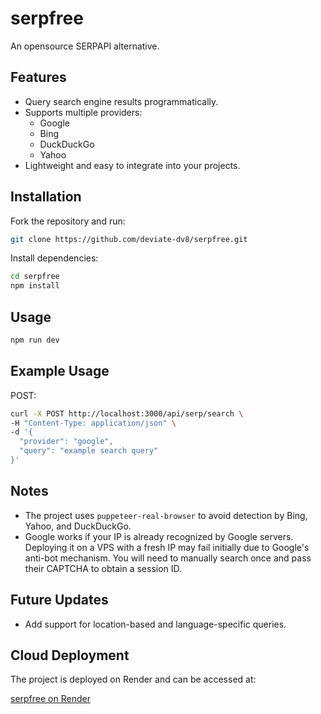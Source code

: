 # serpfree

An opensource SERPAPI alternative.

## Features

- Query search engine results programmatically.
- Supports multiple providers:
  - Google
  - Bing
  - DuckDuckGo
  - Yahoo
- Lightweight and easy to integrate into your projects.

## Installation

Fork the repository and run:

```bash
git clone https://github.com/deviate-dv8/serpfree.git
```

Install dependencies:

```bash
cd serpfree
npm install
```

## Usage

```bash
npm run dev
```

## Example Usage

POST:

```bash
curl -X POST http://localhost:3000/api/serp/search \
-H "Content-Type: application/json" \
-d '{
  "provider": "google",
  "query": "example search query"
}'
```

## Notes

- The project uses `puppeteer-real-browser` to avoid detection by Bing, Yahoo, and DuckDuckGo. 
- Google works if your IP is already recognized by Google servers. Deploying it on a VPS with a fresh IP may fail initially due to Google's anti-bot mechanism. You will need to manually search once and pass their CAPTCHA to obtain a session ID.

## Future Updates

- Add support for location-based and language-specific queries.

## Cloud Deployment

The project is deployed on Render and can be accessed at:

[serpfree on Render](https://serpfree.onrender.com)
